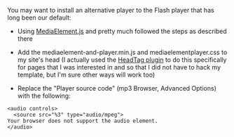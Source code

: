 You may want to install an alternative player to the Flash player that has long been our default:

  * Using [MediaElement.js](http://mediaelementjs.com/) and pretty much followed the steps as described there

  * Add the mediaelement-and-player.min.js and mediaelementplayer.css to my site's head (I actually used the [HeadTag plugin](http://extensions.joomla.org/extensions/core-enhancements/coding-a-scripts-integration/head-code/23718) to do this specifically for pages that I was interested in and so that I did not have to hack my template, but I'm sure other ways will work too)

  * Replace the "Player source code" (mp3 Browser, Advanced Options) with the following:

```
<audio controls>
  <source src="%3" type="audio/mpeg">
Your browser does not support the audio element.
</audio> 
```